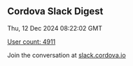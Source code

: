## Cordova Slack Digest
Thu, 12 Dec 2024 08:22:02 GMT

[User count: 4911](https://cordova.slack.com/)


Join the conversation at [slack.cordova.io](http://slack.cordova.io/)
